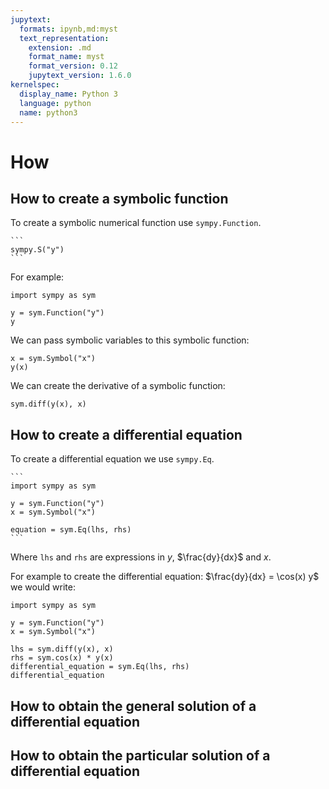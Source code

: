 ```yaml
---
jupytext:
  formats: ipynb,md:myst
  text_representation:
    extension: .md
    format_name: myst
    format_version: 0.12
    jupytext_version: 1.6.0
kernelspec:
  display_name: Python 3
  language: python
  name: python3
---
```


# How

## How to create a symbolic function

To create a symbolic numerical function use `sympy.Function`.

````{tip}
```
sympy.S("y")
```
````

For example:

```{code-cell} ipython3
import sympy as sym

y = sym.Function("y")
y
```

We can pass symbolic variables to this symbolic function:

```{code-cell} ipython3
x = sym.Symbol("x")
y(x)
```

We can create the derivative of a symbolic function:

```{code-cell} ipython3
sym.diff(y(x), x)
```

## How to create a differential equation

To create a differential equation we use `sympy.Eq`.

````{tip}
```
import sympy as sym

y = sym.Function("y")
x = sym.Symbol("x")

equation = sym.Eq(lhs, rhs)
```
````

Where `lhs` and `rhs` are expressions in $y$, $\frac{dy}{dx}$ and $x$.

For example to create the differential equation: $\frac{dy}{dx} = \cos(x) y$
we would write:

```{code-cell} ipython3
import sympy as sym

y = sym.Function("y")
x = sym.Symbol("x")

lhs = sym.diff(y(x), x)
rhs = sym.cos(x) * y(x)
differential_equation = sym.Eq(lhs, rhs)
differential_equation
```

## How to obtain the general solution of a differential equation

## How to obtain the particular solution of a differential equation

